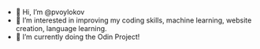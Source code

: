 - 👋 Hi, I’m @pvoylokov
- 👀 I’m interested in improving my coding skills, machine learning, website creation, language learning.
- 🌱 I’m currently doing the Odin Project!

<!---
pvoylokov/pvoylokov is a ✨ special ✨ repository because its `README.md` (this file) appears on your GitHub profile.
You can click the Preview link to take a look at your changes.
--->
